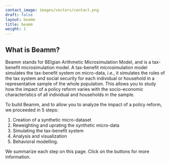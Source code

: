 ```yaml
---
contact_image: images/vectors/contact.png
draft: false
layout: beamm
title: beamm
weight: 1
---
```



## What is Beamm?

Beamm stands for BElgian Arithmetic Microsimulation Model, and is a tax-benefit microsimulation model. A tax-benefit microsimulation model simulates the tax-benefit system on micro-data, i.e., it simulates the rules of the tax system and social security for each individual or household in a representative sample  of  the whole  population. This allows you to study how the impact of a policy reform varies with the socio-economic characteristics of all individual and households in the sample.
  
To build Beamm, and to allow you to analyze the impact of a policy reform, we proceeded in 5 steps: 
1. Creation of a synthetic micro-dataset    
2. Reweighting and uprating the synthetic micro-data  
3. Simulating the tax-benefit system  
4. Analysis and visualization  
5. Behavioral modelling. 

We summarize each step on this page. Click on the buttons for more information. 


